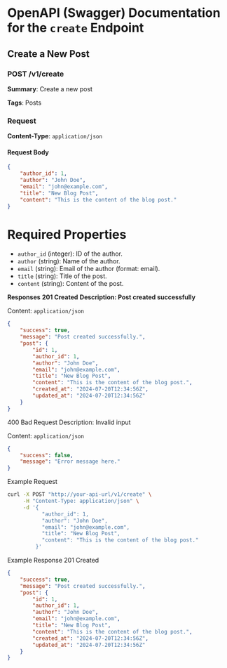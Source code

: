 # OpenAPI (Swagger) Documentation for the `create` Endpoint

## Create a New Post

### POST /v1/create

**Summary**: Create a new post

**Tags**: Posts

### Request

**Content-Type**: `application/json`

#### Request Body

```json
{
    "author_id": 1,
    "author": "John Doe",
    "email": "john@example.com",
    "title": "New Blog Post",
    "content": "This is the content of the blog post."
}
```

# Required Properties
+ `author_id` (integer): ID of the author.
+ `author` (string): Name of the author.
+ `email` (string): Email of the author (format: email).
+ `title` (string): Title of the post.
+ `content` (string): Content of the post.

**Responses**
**201 Created**
**Description: Post created successfully**

Content: `application/json`

```json
{
    "success": true,
    "message": "Post created successfully.",
    "post": {
        "id": 1,
        "author_id": 1,
        "author": "John Doe",
        "email": "john@example.com",
        "title": "New Blog Post",
        "content": "This is the content of the blog post.",
        "created_at": "2024-07-20T12:34:56Z",
        "updated_at": "2024-07-20T12:34:56Z"
    }
}
```

400 Bad Request
Description: Invalid input

Content: `application/json`

```json
{
    "success": false,
    "message": "Error message here."
}
```

Example Request

```bash
curl -X POST "http://your-api-url/v1/create" \
     -H "Content-Type: application/json" \
     -d '{
           "author_id": 1,
           "author": "John Doe",
           "email": "john@example.com",
           "title": "New Blog Post",
           "content": "This is the content of the blog post."
         }'
```

Example Response
201 Created

```json
{
    "success": true,
    "message": "Post created successfully.",
    "post": {
        "id": 1,
        "author_id": 1,
        "author": "John Doe",
        "email": "john@example.com",
        "title": "New Blog Post",
        "content": "This is the content of the blog post.",
        "created_at": "2024-07-20T12:34:56Z",
        "updated_at": "2024-07-20T12:34:56Z"
    }
}
```